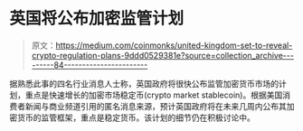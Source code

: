 # 英国将公布加密监管计划

> 原文：<https://medium.com/coinmonks/united-kingdom-set-to-reveal-crypto-regulation-plans-9ddd0529381e?source=collection_archive---------84----------------------->

据熟悉此事的四名行业消息人士称，英国政府将很快公布监管加密货币市场的计划，重点是快速增长的加密市场稳定币(crypto market stablecoin)。根据美国消费者新闻与商业频道引用的匿名消息来源，预计英国政府将在未来几周内公布其加密货币的监管框架，重点是稳定货币。该计划的细节仍在积极讨论中。